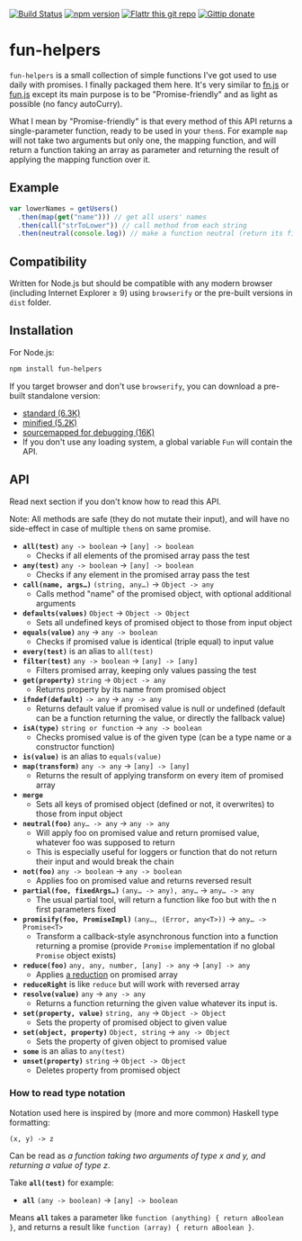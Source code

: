[![Build Status](https://travis-ci.org/naholyr/fun-helpers.png?branch=master)](https://travis-ci.org/naholyr/fun-helpers)
[![npm version](https://badge.fury.io/js/fun-helpers.svg)](http://badge.fury.io/js/fun-helpers)
[![Flattr this git repo](http://api.flattr.com/button/flattr-badge-large.png)](https://flattr.com/submit/auto?user_id=naholyr&url=https%3A%2F%2Fgithub.com%2Fnaholyr%2Ffun-helpers&title=Github-Todos&language=javascript&tags=github&category=software)
[![Gittip donate](https://img.shields.io/gratipay/naholyr.svg)](https://gratipay.com/naholyr)

fun-helpers
===========

`fun-helpers` is a small collection of simple functions I've got used to use daily with promises. I finally packaged them here. It's very similar to [fn.js](http://eliperelman.com/fn.js/) or [fun.js](https://github.com/briansorahan/fun-js) except its main purpose is to be "Promise-friendly" and as light as possible (no fancy autoCurry).

What I mean by "Promise-friendly" is that every method of this API returns a single-parameter function, ready to be used in your `then`s. For example `map` will not take two arguments but only one, the mapping function, and will return a function taking an array as parameter and returning the result of applying the mapping function over it.

Example
-------

```js
var lowerNames = getUsers()
  .then(map(get("name"))) // get all users' names
  .then(call("strToLower")) // call method from each string
  .then(neutral(console.log)) // make a function neutral (return its first argument)
```

Compatibility
-------------

Written for Node.js but should be compatible with any modern browser (including Internet Explorer ≥ 9) using `browserify` or the pre-built versions in `dist` folder.

Installation
------------

For Node.js:

```sh
npm install fun-helpers
```

If you target browser and don't use `browserify`, you can download a pre-built standalone version:

* [standard (6.3K)](https://raw.githubusercontent.com/naholyr/fun-helpers/master/dist/fun-helpers.js)
* [minified (5.2K)](https://raw.githubusercontent.com/naholyr/fun-helpers/master/dist/fun-helpers.min.js)
* [sourcemapped for debugging (16K)](https://raw.githubusercontent.com/naholyr/fun-helpers/master/dist/fun-helpers.debug.js)
* If you don't use any loading system, a global variable `Fun` will contain the API.

API
---

Read next section if you don't know how to read this API.

Note: All methods are safe (they do not mutate their input), and will have no side-effect in case of multiple `then`s on same promise.

* **`all(test)`** `any -> boolean` -> `[any] -> boolean`
  * Checks if all elements of the promised array pass the test
* **`any(test)`** `any -> boolean` -> `[any] -> boolean`
  * Checks if any element in the promised array pass the test
* **`call(name, args…)`** `(string, any…)` -> `Object -> any`
  * Calls method "name" of the promised object, with optional additional arguments
* **`defaults(values)`** `Object` -> `Object -> Object`
  * Sets all undefined keys of promised object to those from input object
* **`equals(value)`** `any` -> `any -> boolean`
  * Checks if promised value is identical (triple equal) to input value
* **`every(test)`** is an alias to `all(test)`
* **`filter(test)`** `any -> boolean` -> `[any] -> [any]`
  * Filters promised array, keeping only values passing the test
* **`get(property)`** `string` -> `Object -> any`
  * Returns property by its name from promised object
* **`ifndef(default)`** `-> any` -> `any -> any`
  * Returns default value if promised value is null or undefined (default can be a function returning the value, or directly the fallback value)
* **`isA(type)`** `string or function` -> `any -> boolean`
  * Checks promised value is of the given type (can be a type name or a constructor function)
* **`is(value)`** is an alias to `equals(value)`
* **`map(transform)`** `any -> any` -> `[any] -> [any]`
  * Returns the result of applying transform on every item of promised array
* **`merge`**
  * Sets all keys of promised object (defined or not, it overwrites) to those from input object
* **`neutral(foo)`** `any… -> any` -> `any -> any`
  * Will apply foo on promised value and return promised value, whatever foo was supposed to return
  * This is especially useful for loggers or function that do not return their input and would break the chain
* **`not(foo)`** `any -> boolean` -> `any -> boolean`
  * Applies foo on promised value and returns reversed result
* **`partial(foo, fixedArgs…)`** `(any… -> any), any…` -> `any… -> any`
  * The usual partial tool, will return a function like foo but with the n first parameters fixed
* **`promisify(foo, PromiseImpl)`** `(any…, (Error, any<T>))` -> `any… -> Promise<T>`
  * Transform a callback-style asynchronous function into a function returning a promise (provide `Promise` implementation if no global `Promise` object exists)
* **`reduce(foo)`** `any, any, number, [any] -> any` -> `[any] -> any`
  * Applies [a reduction](https://developer.mozilla.org/en-US/docs/Web/JavaScript/Reference/Global_Objects/Array/Reduce) on promised array
* **`reduceRight`** is like `reduce` but will work with reversed array
* **`resolve(value)`** `any` -> `any -> any`
  * Returns a function returning the given value whatever its input is.
* **`set(property, value)`** `string, any` -> `Object -> Object`
  * Sets the property of promised object to given value
* **`set(object, property)`** `Object, string` -> `any -> Object`
  * Sets the property of given object to promised value
* **`some`** is an alias to `any(test)`
* **`unset(property)`** `string` -> `Object -> Object`
  * Deletes property from promised object

### How to read type notation

Notation used here is inspired by (more and more common) Haskell type formatting:

```
(x, y) -> z
```

Can be read as *a function taking two arguments of type x and y, and returning a value of type z*.

Take **`all(test)`** for example:

* **`all`** `(any -> boolean)` -> `[any] -> boolean`

Means **`all`** takes a parameter like `function (anything) { return aBoolean }`, and returns a result like `function (array) { return aBoolean }`.
